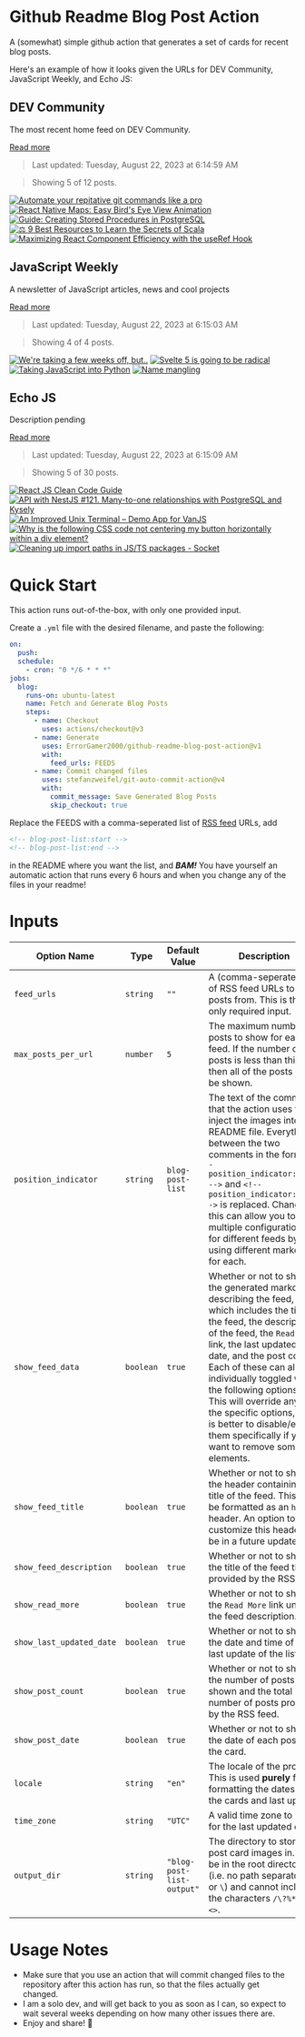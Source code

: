 # Github Readme Blog Post Action

A (somewhat) simple github action that generates a set of cards for recent blog posts.

Here's an example of how it looks given the URLs for DEV Community, JavaScript Weekly, and Echo JS:

<!-- post-list:start -->
## DEV Community

The most recent home feed on DEV Community.

[Read more](https://dev.to)
> Last updated: Tuesday, August 22, 2023 at 6:14:59 AM

> Showing 5 of 12 posts.

[![Automate your repitative git commands like a pro](https://raw.githubusercontent.com/ErrorGamer2000/github-readme-blog-post-action/main/generated_files/DEV_Community/Automate_your_repitative_git_commands_like_a_pro.svg)](https://dev.to/eagledev_/automate-your-repetitive-git-commands-like-a-pro-15c2)
[![React Native Maps: Easy Bird's Eye View Animation](https://raw.githubusercontent.com/ErrorGamer2000/github-readme-blog-post-action/main/generated_files/DEV_Community/React_Native_Maps__Easy_Bird's_Eye_View_Animation.svg)](https://dev.to/noahvelasco/react-native-maps-easy-birds-eye-view-animation-23dj)
[![Guide: Creating Stored Procedures in PostgreSQL](https://raw.githubusercontent.com/ErrorGamer2000/github-readme-blog-post-action/main/generated_files/DEV_Community/Guide__Creating_Stored_Procedures_in_PostgreSQL.svg)](https://dev.to/dukeofhazardz/guide-creating-stored-procedures-in-postgresql-4g3c)
[![⚖️ 9 Best Resources to Learn the Secrets of Scala](https://raw.githubusercontent.com/ErrorGamer2000/github-readme-blog-post-action/main/generated_files/DEV_Community/⚖️_9_Best_Resources_to_Learn_the_Secrets_of_Scala.svg)](https://dev.to/evergrowingdev/9-best-resources-to-learn-the-secrets-of-scala-f0m)
[![Maximizing React Component Efficiency with the useRef Hook](https://raw.githubusercontent.com/ErrorGamer2000/github-readme-blog-post-action/main/generated_files/DEV_Community/Maximizing_React_Component_Efficiency_with_the_useRef_Hook.svg)](https://dev.to/rolxmehh/maximizing-react-component-efficiency-with-the-useref-hook-32ck)


## JavaScript Weekly

A newsletter of JavaScript articles, news and cool projects

[Read more](https://javascriptweekly.com/)
> Last updated: Tuesday, August 22, 2023 at 6:15:03 AM

> Showing 4 of 4 posts.

[![We're taking a few weeks off, but..](https://raw.githubusercontent.com/ErrorGamer2000/github-readme-blog-post-action/main/generated_files/JavaScript_Weekly/We're_taking_a_few_weeks_off__but...svg)](https://javascriptweekly.com/issues/652)
[![Svelte 5 is going to be radical](https://raw.githubusercontent.com/ErrorGamer2000/github-readme-blog-post-action/main/generated_files/JavaScript_Weekly/Svelte_5_is_going_to_be_radical.svg)](https://javascriptweekly.com/issues/651)
[![Taking JavaScript into Python](https://raw.githubusercontent.com/ErrorGamer2000/github-readme-blog-post-action/main/generated_files/JavaScript_Weekly/Taking_JavaScript_into_Python.svg)](https://javascriptweekly.com/issues/650)
[![Name mangling](https://raw.githubusercontent.com/ErrorGamer2000/github-readme-blog-post-action/main/generated_files/JavaScript_Weekly/Name_mangling.svg)](https://javascriptweekly.com/issues/649)


## Echo JS

Description pending

[Read more](
http://www.echojs.com
)
> Last updated: Tuesday, August 22, 2023 at 6:15:09 AM

> Showing 5 of 30 posts.

[![React JS Clean Code Guide](https://raw.githubusercontent.com/ErrorGamer2000/github-readme-blog-post-action/main/generated_files/_Echo_JS_/React_JS_Clean_Code_Guide.svg)](https://javascript.withcodeexample.com/blog/react-js-clean-code-best-practices/)
[![API with NestJS #121. Many-to-one relationships with PostgreSQL and Kysely](https://raw.githubusercontent.com/ErrorGamer2000/github-readme-blog-post-action/main/generated_files/_Echo_JS_/API_with_NestJS__121._Many-to-one_relationships_with_PostgreSQL_and_Kysely.svg)](https://wanago.io/2023/08/21/api-nestjs-many-to-one-postgresql-kysely/)
[![
An Improved Unix Terminal – Demo App for VanJS
](https://raw.githubusercontent.com/ErrorGamer2000/github-readme-blog-post-action/main/generated_files/_Echo_JS_/_An_Improved_Unix_Terminal_–_Demo_App_for_VanJS_.svg)](
https://github.com/vanjs-org/van/tree/main/demo/terminal
)
[![
Why is the following CSS code not centering my button horizontally within a div element?
](https://raw.githubusercontent.com/ErrorGamer2000/github-readme-blog-post-action/main/generated_files/_Echo_JS_/_Why_is_the_following_CSS_code_not_centering_my_button_horizontally_within_a_div_element__.svg)](
http://www.echojs.com/news/41946
)
[![Cleaning up import paths in JS/TS packages - Socket](https://raw.githubusercontent.com/ErrorGamer2000/github-readme-blog-post-action/main/generated_files/_Echo_JS_/Cleaning_up_import_paths_in_JS_TS_packages_-_Socket.svg)](https://socket.dev/blog/we-don-t-need-more-path-aliases)


<!-- post-list:end -->

# Quick Start

This action runs out-of-the-box, with only one provided input.

Create a `.yml` file with the desired filename, and paste the following:

```yml
on:
  push:
  schedule:
    - cron: "0 */6 * * *"
jobs:
  blog:
    runs-on: ubuntu-latest
    name: Fetch and Generate Blog Posts
    steps:
      - name: Checkout
        uses: actions/checkout@v3
      - name: Generate
        uses: ErrorGamer2000/github-readme-blog-post-action@v1
        with:
          feed_urls: FEEDS
      - name: Commit changed files
        uses: stefanzweifel/git-auto-commit-action@v4
        with:
          commit_message: Save Generated Blog Posts
          skip_checkout: true
```

Replace the FEEDS with a comma-seperated list of [RSS feed](https://rss.com/blog/how-do-rss-feeds-work/) URLs, add

```md
<!-- blog-post-list:start -->
<!-- blog-post-list:end -->
```

in the README where you want the list, and **_BAM!_** You have yourself an automatic action that runs every 6 hours and when you change any of the files in your readme!

# Inputs

<table>
  <thead>
    <tr>
      <th>Option Name</th>
      <th>Type</th>
      <th>Default Value</th>
      <th>Description</th>
    </tr>
  </thead>
  <tbody>
    <tr>
      <td><code>feed_urls</code></td>
      <td><code>string</code></td>
      <td><code>""</code></td>
      <td>A (comma-seperated) list of RSS feed URLs to load posts from. This is the only required input.</td>
    </tr>
    <tr>
      <td><code>max_posts_per_url</code></td>
      <td><code>number</code></td>
      <td><code>5</code></td>
      <td>The maximum number of posts to show for each feed. If the number of posts is less than this, then all of the posts will be shown.</td>
    </tr>
    <tr>
      <td><code>position_indicator</code></td>
      <td><code>string</code></td>
      <td><code>blog-post-list</code></td>
      <td>The text of the comments that the action uses to inject the images into the README file. Everything between the two comments in the form <code>&lt;!-- position_indicator:start --&gt;</code> and <code>&lt;!-- position_indicator:end --&gt;</code> is replaced. Changing this can allow you to use multiple configurations for different feeds by using different markers for each.</td>
    </tr>
    <tr>
      <td><code>show_feed_data</code></td>
      <td><code>boolean</code></td>
      <td><code>true</code></td>
      <td>Whether or not to show the generated markdown describing the feed, which includes the title of the feed, the description of the feed, the <code>Read More</code> link, the last updated date, and the post count. Each of these can also be individually toggled with the following options. This will override any of the specific options, so it is better to disable/enable them specifically if you want to remove some elements.</td>
    </tr>
    <tr>
      <td><code>show_feed_title</code></td>
      <td><code>boolean</code></td>
      <td><code>true</code></td>
      <td>Whether or not to show the header containing the title of the feed. This will be formatted as an <code>h2</code> header. An option to customize this header will be in a future update.</td>
    </tr>
    <tr>
      <td><code>show_feed_description</code></td>
      <td><code>boolean</code></td>
      <td><code>true</code></td>
      <td>Whether or not to show the title of the feed that is provided by the RSS feed.</td>
    </tr>
    <tr>
      <td><code>show_read_more</code></td>
      <td><code>boolean</code></td>
      <td><code>true</code></td>
      <td>Whether or not to show the <code>Read More</code> link under the feed description.</td>
    </tr>
    <tr>
      <td><code>show_last_updated_date</code></td>
      <td><code>boolean</code></td>
      <td><code>true</code></td>
      <td>Whether or not to show the date and time of the last update of the list.</td>
    </tr>
    <tr>
      <td><code>show_post_count</code></td>
      <td><code>boolean</code></td>
      <td><code>true</code></td>
      <td>Whether or not to show the number of posts shown and the total number of posts provided by the RSS feed.</td>
    </tr>
    <tr>
      <td><code>show_post_date</code></td>
      <td><code>boolean</code></td>
      <td><code>true</code></td>
      <td>Whether or not to show the date of each post on the card.</td>
    </tr>
    <tr>
      <td><code>locale</code></td>
      <td><code>string</code></td>
      <td><code>"en"</code></td>
      <td>The locale of the project. This is used <strong>purely</strong> for formatting the dates of the cards and last update.</td>
    </tr>
    <tr>
      <td><code>time_zone</code></td>
      <td><code>string</code></td>
      <td><code>"UTC"</code></td>
      <td>A valid time zone to use for the last updated date.</td>
    </tr>
    <tr>
      <td><code>output_dir</code></td>
      <td><code>string</code></td>
      <td><code>"blog-post-list-output"</code></td>
      <td>The directory to store the post card images in. Must be in the root directory (i.e. no path separators <code>/</code> or <code>\</code>) and cannot include the characters <code>/\?%*:|"&lt;&gt;</code>.</td>
    </tr>
<!--
    <tr>
      <td><code></code></td>
      <td><cde></cde></td>
      <td><code></code></td>
      <td></td>
    </tr>
-->
  </tbody>
</table>

# Usage Notes

- Make sure that you use an action that will commit changed files to the repository after this action has run, so that the files actually get changed.
- I am a solo dev, and will get back to you as soon as I can, so expect to wait several weeks depending on how many other issues there are.
- Enjoy and share! 🤗
